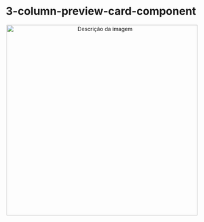 # 3-column-preview-card-component

<p align="center">
  <img src="[desing-desktop](https://github.com/risuunn/3-column-preview-card-component/blob/main/desktop-desing.png?raw=true)" alt="Descrição da imagem" width="auto" height="500">
</p>
